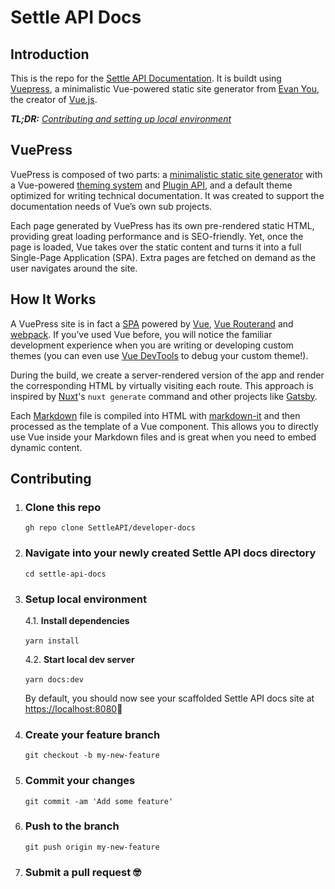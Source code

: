 # Settle API Docs

## Introduction

This is the repo for the [Settle API Documentation](https://developer.settle.eu/docs). It is buildt using [Vuepress](https://vuepress.vuejs.org/), a minimalistic Vue-powered static site generator from [Evan You](https://evanyou.me/), the creator of [Vue.js](https://vuejs.org/).

***TL;DR:*** *[Contributing and setting up local environment](#contributing)*

## VuePress

VuePress is composed of two parts: a [minimalistic static site generator](https://github.com/vuejs/vuepress/tree/master/packages/%40vuepress/core) with a Vue-powered [theming system](https://vuepress.vuejs.org/theme/) and [Plugin API](https://vuepress.vuejs.org/plugin/), and a default theme optimized for writing technical documentation. It was created to support the documentation needs of Vue’s own sub projects.

Each page generated by VuePress has its own pre-rendered static HTML, providing great loading performance and is SEO-friendly. Yet, once the page is loaded, Vue takes over the static content and turns it into a full Single-Page Application (SPA). Extra pages are fetched on demand as the user navigates around the site.

## How It Works

A VuePress site is in fact a [SPA](https://developer.mozilla.org/en-US/docs/Glossary/SPA) powered by [Vue](http://vuejs.org/), [Vue Routerand](https://github.com/vuejs/vue-router) and [webpack](http://webpack.js.org/). If you’ve used Vue before, you will notice the familiar development experience when you are writing or developing custom themes (you can even use [Vue DevTools](https://github.com/vuejs/vue-devtools) to debug your custom theme!).

During the build, we create a server-rendered version of the app and render the corresponding HTML by virtually visiting each route. This approach is inspired by [Nuxt](https://nuxtjs.org/)'s `nuxt generate` command and other projects like [Gatsby](https://www.gatsbyjs.org/).

Each [Markdown](https://www.markdownguide.org/) file is compiled into HTML with [markdown-it](https://github.com/markdown-it/markdown-it) and then processed as the template of a Vue component. This allows you to directly use Vue inside your Markdown files and is great when you need to embed dynamic content.

## Contributing

1. ### Clone this repo

   `gh repo clone SettleAPI/developer-docs`

2. ### Navigate into your newly created Settle API docs directory

   `cd settle-api-docs`

3. ### Setup local environment

    4.1. **Install dependencies**

    `yarn install`
     &nbsp;

    4.2. **Start local dev server**

    `yarn docs:dev`
    &nbsp;

    By default, you should now see your scaffolded Settle API docs site at [https://localhost:8080](https://localhost:8080)🚀

4. ### Create your feature branch

   `git checkout -b my-new-feature`

5. ### Commit your changes

   `git commit -am 'Add some feature'`

6. ### Push to the branch

    `git push origin my-new-feature`

7. ### Submit a pull request 🤓
